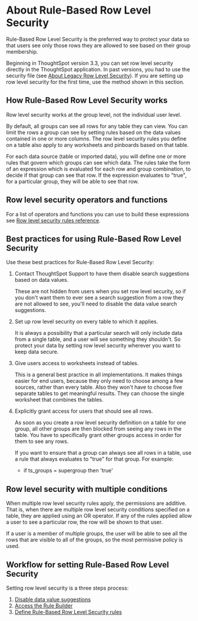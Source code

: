 # About Rule-Based Row Level Security

 Rule-Based Row Level Security is the preferred way to protect your data so that users see only those rows they are allowed to see based on their group membership.

Beginning in ThoughtSpot version 3.3, you can set row level security directly in the ThoughtSpot application. In past versions, you had to use the security file \(see [About Legacy Row Level Security](about_legacy_row_security.html#)\). If you are setting up row level security for the first time, use the method shown in this section.

## How Rule-Based Row Level Security works

Row level security works at the group level, not the individual user level.

By default, all groups can see all rows for any table they can view. You can limit the rows a group can see by setting rules based on the data values contained in one or more columns. The row level security rules you define on a table also apply to any worksheets and pinboards based on that table.

For each data source \(table or imported data\), you will define one or more rules that govern which groups can see which data. The rules take the form of an expression which is evaluated for each row and group combination, to decide if that group can see that row. If the expression evaluates to "true", for a particular group, they will be able to see that row.

## Row level security operators and functions

For a list of operators and functions you can use to build these expressions see [Row level security rules reference](../reference/rls_rule_builder_reference.html#).

## Best practices for using Rule-Based Row Level Security

Use these best practices for Rule-Based Row Level Security:

1.  Contact ThoughtSpot Support to have them disable search suggestions based on data values.

    These are not hidden from users when you set row level security, so if you don't want them to ever see a search suggestion from a row they are not allowed to see, you'll need to disable the data value search suggestions.

2.  Set up row level security on every table to which it applies.

    It is always a possibility that a particular search will only include data from a single table, and a user will see something they shouldn't. So protect your data by setting row level security wherever you want to keep data secure.

3.  Give users access to worksheets instead of tables.

    This is a general best practice in all implementations. It makes things easier for end users, because they only need to choose among a few sources, rather than every table. Also they won't have to choose five separate tables to get meaningful results. They can choose the single worksheet that combines the tables.

4.  Explicitly grant access for users that should see all rows.

    As soon as you create a row level security definition on a table for one group, all other groups are then blocked from seeing any rows in the table. You have to specifically grant other groups access in order for them to see any rows.

    If you want to ensure that a group can always see all rows in a table, use a rule that always evaluates to "true" for that group. For example:

    -   if ts\_groups = supergroup then 'true'

## Row level security with multiple conditions

When multiple row level security rules apply, the permissions are additive. That is, when there are multiple row level security conditions specified on a table, they are applied using an OR operator. If any of the rules applied allow a user to see a particular row, the row will be shown to that user.

If a user is a member of multiple groups, the user will be able to see all the rows that are visible to all of the groups, so the most permissive policy is used.

## Workflow for setting Rule-Based Row Level Security

Setting row level security is a three steps process:

1.  [Disable data value suggestions](disable_suggestions.html#)
2.  [Access the Rule Builder](access_rule_builder.html#)
3.  [Define Rule-Based Row Level Security rules](define_rls_rules.html#)

